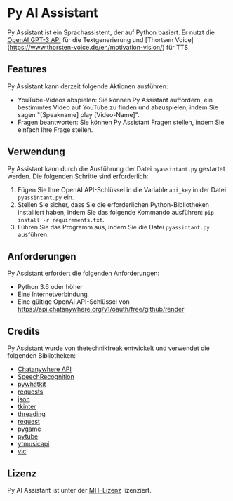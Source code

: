 # Py AI Assistant

Py Assistant ist ein Sprachassistent, der auf Python basiert. Er nutzt die [OpenAI GPT-3 API](https://openai.com/) für die Textgenerierung und [Thortsen Voice] (https://www.thorsten-voice.de/en/motivation-vision/) für TTS 

## Features

Py Assistant kann derzeit folgende Aktionen ausführen:

- YouTube-Videos abspielen: Sie können Py Assistant auffordern, ein bestimmtes Video auf YouTube zu finden und abzuspielen, indem Sie sagen "[Speakname] play [Video-Name]".
- Fragen beantworten: Sie können Py Assistant Fragen stellen, indem Sie einfach Ihre Frage stellen.

## Verwendung

Py Assistant kann durch die Ausführung der Datei `pyassintant.py` gestartet werden. Die folgenden Schritte sind erforderlich:

1. Fügen Sie Ihre OpenAI API-Schlüssel in die Variable `api_key` in der Datei `pyassintant.py` ein.
2. Stellen Sie sicher, dass Sie die erforderlichen Python-Bibliotheken installiert haben, indem Sie das folgende Kommando ausführen: `pip install -r requirements.txt`.
3. Führen Sie das Programm aus, indem Sie die Datei `pyassintant.py` ausführen.

## Anforderungen

Py Assistant erfordert die folgenden Anforderungen:

- Python 3.6 oder höher
- Eine Internetverbindung
- Eine gültige OpenAI API-Schlüssel von https://api.chatanywhere.org/v1/oauth/free/github/render

## Credits

Py Assistant wurde von thetechnikfreak entwickelt und verwendet die folgenden Bibliotheken:

- [Chatanywhere API](https://api.chatanywhere.org/v1/oauth/free/github/render)
- [SpeechRecognition](https://pypi.org/project/SpeechRecognition/)
- [pywhatkit](https://pypi.org/project/pywhatkit/)
- [requests](https://pypi.org/project/requests/)
- [json](https://docs.python.org/3/library/json.html)
- [tkinter](https://docs.python.org/3/library/tk.html)
- [threading](https://pypi.org/project/threading)
- [request](https://pypi.org/project/request)
- [pygame](https://pypi.org/project/pygame)
- [pytube](https://pypi.org/project/pytube)
- [ytmusicapi](https://pypi.org/project/ytmusicapi)
- [vlc](https://pypi.org/project/python-vlc)

## Lizenz

Py AI Assistant ist unter der [MIT-Lizenz](https://opensource.org/licenses/MIT) lizenziert.
